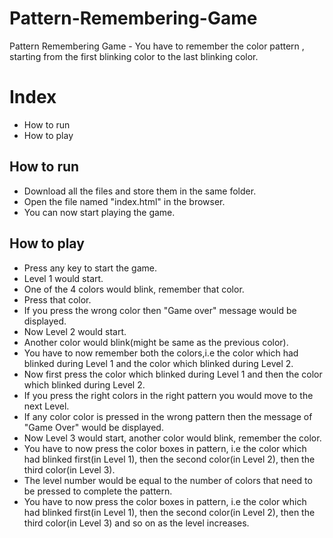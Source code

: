 # Pattern-Remembering-Game
Pattern Remembering Game - You have to remember the color pattern , starting from the first blinking color to the last blinking color.

# Index
- How to run
- How to play


## How to run
- Download all the files and store them in the same folder.
- Open the file named "index.html" in the browser.
- You can now start playing the game. 


## How to play
- Press any key to start the game.
- Level 1 would start.
- One of the 4 colors would blink, remember that color.
- Press that color.
- If you press the wrong color then "Game over" message would be displayed.
- Now Level 2 would start.
- Another color would blink(might be same as the previous color).
- You have to now remember both the colors,i.e the color which had blinked during Level 1 and the color which blinked during Level 2.
- Now first press the color which blinked during Level 1 and then the color which blinked during Level 2.
- If you press the right colors in the right pattern you would move to the next Level.
- If any color color is pressed in the wrong pattern then the message of "Game Over" would be displayed. 
- Now Level 3 would start, another color would blink, remember the color.  
- You have to now press the color boxes in pattern, i.e the color which had blinked first(in Level 1), then the second color(in Level 2), then the third color(in Level 3).
- The level number would be equal to the number of colors that need to be pressed to complete the pattern.
- You have to now press the color boxes in pattern, i.e the color which had blinked first(in Level 1), then the second color(in Level 2), then the third color(in Level 3) and so on as the level increases. 
